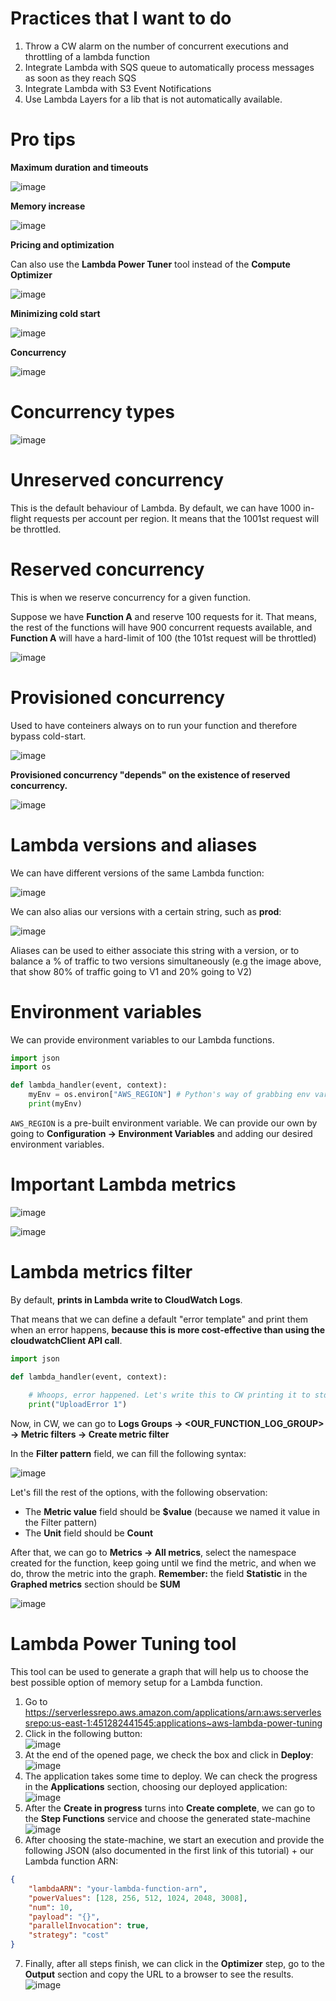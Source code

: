 # Practices that I want to do

1. Throw a CW alarm on the number of concurrent executions and throttling of a lambda function
2. Integrate Lambda with SQS queue to automatically process messages as soon as they reach SQS
3. Integrate Lambda with S3 Event Notifications
4. Use Lambda Layers for a lib that is not automatically available.

# Pro tips

**Maximum duration and timeouts**

![image](https://user-images.githubusercontent.com/80921933/224430758-9bf1b56c-47a1-469e-bf15-88176d389184.png)

**Memory increase**

![image](https://user-images.githubusercontent.com/80921933/224430677-ef072590-6297-4aa0-aab5-a91fdb58e7d4.png)

**Pricing and optimization**

Can also use the **Lambda Power Tuner** tool instead of the **Compute Optimizer**

![image](https://user-images.githubusercontent.com/80921933/224431776-0df38a65-09f5-47f4-8cd5-ef0c05f59435.png)

**Minimizing cold start**

![image](https://user-images.githubusercontent.com/80921933/224434036-ef3f2243-8080-4417-befd-fa725129c2ae.png)

**Concurrency**

![image](https://user-images.githubusercontent.com/80921933/224443556-8e6db83d-1c00-48dd-bf2e-e61d6ea33142.png)

# Concurrency types

![image](https://user-images.githubusercontent.com/80921933/224436101-0c384332-4b21-4437-ad1b-9389236979a2.png)

# Unreserved concurrency

This is the default behaviour of Lambda. By default, we can have 1000 in-flight requests per account per region. It means that the 1001st request will be throttled.

# Reserved concurrency

This is when we reserve concurrency for a given function. 

Suppose we have **Function A** and reserve 100 requests for it. That means, the rest of the functions will have 900 concurrent requests available, and **Function A** will have a hard-limit of 100 (the 101st request will be throttled)

![image](https://user-images.githubusercontent.com/80921933/224440801-6ea6d571-04ab-4385-98cc-ec8792a5da76.png)

# Provisioned concurrency

Used to have conteiners always on to run your function and therefore bypass cold-start.

![image](https://user-images.githubusercontent.com/80921933/224441528-8c933dc3-4405-4523-8a2c-0f9e4a90d757.png)

**Provisioned concurrency "depends" on the existence of reserved concurrency.**

![image](https://user-images.githubusercontent.com/80921933/224441848-e886a351-7f4d-45d0-a3e7-b4f1f7915e6a.png)

# Lambda versions and aliases

We can have different versions of the same Lambda function:

![image](https://user-images.githubusercontent.com/80921933/224557915-0e8b58af-0f77-405d-839a-6202165f90e3.png)

We can also alias our versions with a certain string, such as **prod**:

![image](https://user-images.githubusercontent.com/80921933/224558048-ffb3e62c-28c5-4628-b00f-68f727a3927c.png)

Aliases can be used to either associate this string with a version, or to balance a % of traffic to two versions simultaneously (e.g the image above, that show 80% of traffic going to V1 and 20% going to V2)

# Environment variables

We can provide environment variables to our Lambda functions.

```python
import json
import os

def lambda_handler(event, context):
    myEnv = os.environ["AWS_REGION"] # Python's way of grabbing env variables
    print(myEnv)
```

`AWS_REGION` is a pre-built environment variable. We can provide our own by going to **Configuration -> Environment Variables** and adding our desired environment variables.

# Important Lambda metrics

![image](https://user-images.githubusercontent.com/80921933/224559737-fe1697ca-97a7-43ec-ba35-ab49c717db1e.png)

![image](https://user-images.githubusercontent.com/80921933/224559753-fecd7eb2-8ba7-4b3a-8cfe-8fc932fd1eeb.png)

# Lambda metrics filter

By default, **prints in Lambda write to CloudWatch Logs**.

That means that we can define a default "error template" and print them when an error happens, **because this is more cost-effective than using the cloudwatchClient API call**.

```python
import json

def lambda_handler(event, context):
    
    # Whoops, error happened. Let's write this to CW printing it to stdout.
    print("UploadError 1")    
```

Now, in CW, we can go to **Logs Groups -> \<OUR_FUNCTION_LOG_GROUP> -> Metric filters -> Create metric filter**

In the **Filter pattern** field, we can fill the following syntax:

![image](https://user-images.githubusercontent.com/80921933/224563642-3b2d4b2b-1fb9-48e1-a190-174dc7c1ea7d.png)

Let's fill the rest of the options, with the following observation:

- The **Metric value** field should be **$value** (because we named it value in the Filter pattern)
- The **Unit** field should be **Count**

After that, we can go to **Metrics -> All metrics**, select the namespace created for the function, keep going until we find the metric, and when we do, throw the metric into the graph. **Remember:** the field **Statistic** in the **Graphed metrics** section should be **SUM**

![image](https://user-images.githubusercontent.com/80921933/224564248-e99fca68-3433-435a-a996-664a7c4f6d93.png)

# Lambda Power Tuning tool

This tool can be used to generate a graph that will help us to choose the best possible option of memory setup for a Lambda function.

1. Go to https://serverlessrepo.aws.amazon.com/applications/arn:aws:serverlessrepo:us-east-1:451282441545:applications~aws-lambda-power-tuning
2. Click in the following button: <br>
    ![image](https://user-images.githubusercontent.com/80921933/224567655-0c202b86-b6c6-4e77-9425-85c9996e4e62.png)
3. At the end of the opened page, we check the box and click in **Deploy**: <br>
    ![image](https://user-images.githubusercontent.com/80921933/224567761-d0b1085b-733b-4e6c-ab89-e1187e6d8a55.png)
4. The application takes some time to deploy. We can check the progress in the **Applications** section, choosing our deployed application: <br>
    ![image](https://user-images.githubusercontent.com/80921933/224567926-7f102f3d-7d9f-409f-91a7-957942e5b2b4.png)
5. After the **Create in progress** turns into **Create complete**, we can go to the **Step Functions** service and choose the generated state-machine <br>
    ![image](https://user-images.githubusercontent.com/80921933/224568084-6c592a2f-66e2-4bea-81e6-443df53d49e4.png)
6. After choosing the state-machine, we start an execution and provide the following JSON (also documented in the first link of this tutorial) + our Lambda function ARN:

```json
{
    "lambdaARN": "your-lambda-function-arn",
    "powerValues": [128, 256, 512, 1024, 2048, 3008],
    "num": 10,
    "payload": "{}",
    "parallelInvocation": true,
    "strategy": "cost"
}
```

7. Finally, after all steps finish, we can click in the **Optimizer** step, go to the **Output** section and copy the URL to a browser to see the results. <br>
    ![image](https://user-images.githubusercontent.com/80921933/224568742-86fbccf9-19ab-4c7c-aab1-6edf67634604.png)



